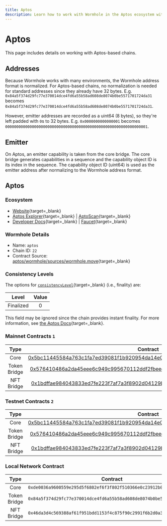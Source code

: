 ```yaml
---
title: Aptos
description: Learn how to work with Wormhole in the Aptos ecosystem with address formats, emitter details, contract consistency levels, and key contract info. 
---
```


# Aptos

This page includes details on working with Aptos-based chains.

## Addresses

Because Wormhole works with many environments, the Wormhole address format is normalized. For Aptos-based chains, no normalization is needed for standard addresses since they already have 32 bytes. E.g. `0x84a5f374d29fc77e370014dce4fd6a55b58ad608de8074b0be5571701724da31` becomes `0x84a5f374d29fc77e370014dce4fd6a55b58ad608de8074b0be5571701724da31`.

However, emitter addresses are recorded as a uint64 (8 bytes), so they're left padded with `0`s to 32 bytes. E.g. `0x0000000000000001` becomes `0000000000000000000000000000000000000000000000000000000000000001`.

## Emitter 

On Aptos, an emitter capability is taken from the core bridge. The core bridge generates capabilities in a sequence and the capability object ID is its index in the sequence. The capability object ID (uint64) is used as the emitter address after normalizing to the Wormhole address format.

## Aptos

### Ecosystem

- [Website](https://aptosfoundation.org/){target=_blank}
- [Aptos Explorer](https://explorer.aptoslabs.com/){target=_blank} | [AptoScan](https://aptoscan.com/){target=_blank}
- [Developer Docs](https://aptos.dev/){target=_blank} | [Faucet](https://www.aptosfaucet.com/){target=_blank}

### Wormhole Details

- Name: `aptos`
- Chain ID: `22`
- Contract Source: [aptos/wormhole/sources/wormhole.move](https://github.com/wormhole-foundation/wormhole/blob/main/aptos/wormhole/sources/wormhole.move){target=_blank}

### Consistency Levels

The options for [`consistencyLevel`](/docs/build/reference/consistency-levels/){target=\_blank} (i.e., finality) are:

|   Level   | Value |
|:---------:|:-----:|
| Finalized |   0   |

This field may be ignored since the chain provides instant finality. For more information, see [the Aptos Docs](https://aptos.dev/reference/glossary/#byzantine-fault-tolerance-bft){target=_blank}.

### Mainnet Contracts `1`

|     Type     |                                                                                                    Contract                                                                                                    |
|:------------:|:--------------------------------------------------------------------------------------------------------------------------------------------------------------------------------------------------------------:|
|     Core     | [0x5bc11445584a763c1fa7ed39081f1b920954da14e04b32440cba863d03e19625](https://explorer.aptoslabs.com/account/0x5bc11445584a763c1fa7ed39081f1b920954da14e04b32440cba863d03e19625?network=mainnet){target=_blank} |
| Token Bridge | [0x576410486a2da45eee6c949c995670112ddf2fbeedab20350d506328eefc9d4f](https://explorer.aptoslabs.com/account/0x576410486a2da45eee6c949c995670112ddf2fbeedab20350d506328eefc9d4f?network=mainnet){target=_blank} |
|  NFT Bridge  | [0x1bdffae984043833ed7fe223f7af7a3f8902d04129b14f801823e64827da7130](https://explorer.aptoslabs.com/account/0x1bdffae984043833ed7fe223f7af7a3f8902d04129b14f801823e64827da7130?network=mainnet){target=_blank} |

### Testnet Contracts `2`

|     Type     |                                                                                                    Contract                                                                                                    |
|:------------:|:--------------------------------------------------------------------------------------------------------------------------------------------------------------------------------------------------------------:|
|     Core     | [0x5bc11445584a763c1fa7ed39081f1b920954da14e04b32440cba863d03e19625](https://explorer.aptoslabs.com/account/0x5bc11445584a763c1fa7ed39081f1b920954da14e04b32440cba863d03e19625?network=testnet){target=_blank} |
| Token Bridge | [0x576410486a2da45eee6c949c995670112ddf2fbeedab20350d506328eefc9d4f](https://explorer.aptoslabs.com/account/0x576410486a2da45eee6c949c995670112ddf2fbeedab20350d506328eefc9d4f?network=testnet){target=_blank} |
|  NFT Bridge  | [0x1bdffae984043833ed7fe223f7af7a3f8902d04129b14f801823e64827da7130](https://explorer.aptoslabs.com/account/0x1bdffae984043833ed7fe223f7af7a3f8902d04129b14f801823e64827da7130?network=testnet){target=_blank} |

### Local Network Contract

|     Type     |                               Contract                               |
|:------------:|:--------------------------------------------------------------------:|
|     Core     | `0xde0036a9600559e295d5f6802ef6f3f802f510366e0c23912b0655d972166017` |
| Token Bridge | `0x84a5f374d29fc77e370014dce4fd6a55b58ad608de8074b0be5571701724da31` |
|  NFT Bridge  | `0x46da3d4c569388af61f951bdd1153f4c875f90c2991f6b2d0a38e2161a40852c` |
